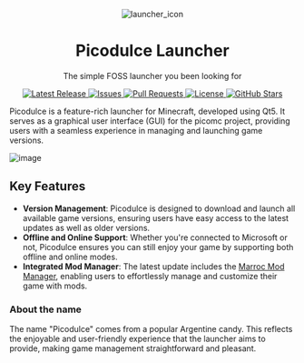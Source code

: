 <p align="center">
  <img src="https://github.com/nixietab/picodulce/assets/75538775/36fee78f-fb46-400c-8b14-dda5ec6191ef" alt="launcher_icon">

</p>

<h1 align="center">Picodulce Launcher</h1>

<p align="center">The simple FOSS launcher you been looking for</p>


<p align="center">
  <a href="https://github.com/nixietab/picodulce/releases">
    <img src="https://img.shields.io/github/v/release/nixietab/picodulce" alt="Latest Release">
  </a>
  <a href="https://github.com/nixietab/picodulce/issues">
    <img src="https://img.shields.io/github/issues/nixietab/picodulce" alt="Issues">
  </a>
  <a href="https://github.com/nixietab/picodulce/pulls">
    <img src="https://img.shields.io/github/issues-pr/nixietab/picodulce" alt="Pull Requests">
  </a>
  <a href="https://github.com/nixietab/picodulce/blob/main/LICENSE">
    <img src="https://img.shields.io/github/license/nixietab/picodulce" alt="License">
  </a>
  <a href="https://github.com/nixietab/picodulce">
    <img src="https://img.shields.io/github/stars/nixietab/picodulce?style=social" alt="GitHub Stars">
  </a>
</p>


  Picodulce is a feature-rich launcher for Minecraft, developed using Qt5. It serves as a graphical user interface (GUI) for the picomc project, providing users with a seamless experience in managing and launching game versions.


![image](https://github.com/nixietab/picodulce/assets/75538775/808ac50b-96e6-4bc1-b7fd-a14f9ce5f064)

## Key Features

- **Version Management**: Picodulce is designed to download and launch all available game versions, ensuring users have easy access to the latest updates as well as older versions.
- **Offline and Online Support**: Whether you're connected to Microsoft or not, Picodulce ensures you can still enjoy your game by supporting both offline and online modes.
- **Integrated Mod Manager**: The latest update includes the [Marroc Mod Manager](https://github.com/nixietab/marroc), enabling users to effortlessly manage and customize their game with mods.



### About the name
The name "Picodulce" comes from a popular Argentine candy. This reflects the enjoyable and user-friendly experience that the launcher aims to provide, making game management straightforward and pleasant.
